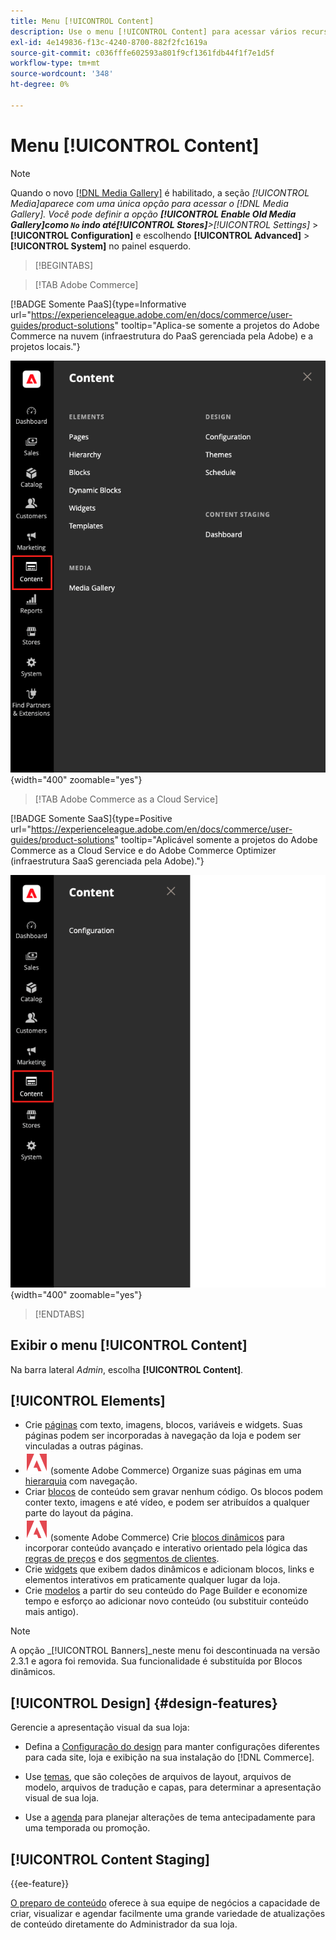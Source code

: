 ```yaml
---
title: Menu [!UICONTROL Content]
description: Use o menu [!UICONTROL Content] para acessar vários recursos para gerenciar o conteúdo na sua loja.
exl-id: 4e149836-f13c-4240-8700-882f2fc1619a
source-git-commit: c036fffe602593a801f9cf1361fdb44f1f7e1d5f
workflow-type: tm+mt
source-wordcount: '348'
ht-degree: 0%

---
```


# Menu [!UICONTROL Content]

>[!NOTE]
>
>Quando o novo [[!DNL Media Gallery]](media-gallery.md) é habilitado, a seção _[!UICONTROL Media]_aparece com uma única opção para acessar o [!DNL Media Gallery]. Você pode definir a opção **[!UICONTROL Enable Old Media Gallery]**como `No` indo até&#x200B;**[!UICONTROL Stores]**>_[!UICONTROL Settings]_ > **[!UICONTROL Configuration]** e escolhendo **[!UICONTROL Advanced]** > **[!UICONTROL System]** no painel esquerdo.

>[!BEGINTABS]

>[!TAB Adobe Commerce]

[!BADGE Somente PaaS]{type=Informative url="https://experienceleague.adobe.com/en/docs/commerce/user-guides/product-solutions" tooltip="Aplica-se somente a projetos do Adobe Commerce na nuvem (infraestrutura do PaaS gerenciada pela Adobe) e a projetos locais."}

![O menu [!UICONTROL Content] exibido no Admin](./assets/admin-menu-content.png){width="400" zoomable="yes"}

>[!TAB Adobe Commerce as a Cloud Service]

[!BADGE Somente SaaS]{type=Positive url="https://experienceleague.adobe.com/en/docs/commerce/user-guides/product-solutions" tooltip="Aplicável somente a projetos do Adobe Commerce as a Cloud Service e do Adobe Commerce Optimizer (infraestrutura SaaS gerenciada pela Adobe)."}

![O menu [!UICONTROL Content] exibido no Admin](./assets/admin-menu-content-accs.png){width="400" zoomable="yes"}

>[!ENDTABS]

## Exibir o menu [!UICONTROL Content]

Na barra lateral _Admin_, escolha **[!UICONTROL Content]**.

## [!UICONTROL Elements]

- Crie [páginas](pages.md) com texto, imagens, blocos, variáveis e widgets. Suas páginas podem ser incorporadas à navegação da loja e podem ser vinculadas a outras páginas.
- ![Adobe Commerce](../assets/adobe-logo.svg) (somente Adobe Commerce) Organize suas páginas em uma [hierarquia](page-hierarchy.md) com navegação.
- Criar [blocos](blocks.md) de conteúdo sem gravar nenhum código. Os blocos podem conter texto, imagens e até vídeo, e podem ser atribuídos a qualquer parte do layout da página.
- ![Adobe Commerce](../assets/adobe-logo.svg) (somente Adobe Commerce) Crie [blocos dinâmicos](dynamic-blocks.md) para incorporar conteúdo avançado e interativo orientado pela lógica das [regras de preços](../merchandising-promotions/introduction.md#promotions) e dos [segmentos de clientes](../customers/customer-segments.md).
- Crie [widgets](widgets.md) que exibem dados dinâmicos e adicionam blocos, links e elementos interativos em praticamente qualquer lugar da loja.
- Crie [modelos](../page-builder/templates.md) a partir do seu conteúdo do Page Builder e economize tempo e esforço ao adicionar novo conteúdo (ou substituir conteúdo mais antigo).

>[!NOTE]
>
>A opção _[!UICONTROL Banners]_neste menu foi descontinuada na versão 2.3.1 e agora foi removida. Sua funcionalidade é substituída por Blocos dinâmicos.

## [!UICONTROL Design] {#design-features}

Gerencie a apresentação visual da sua loja:

- Defina a [Configuração do design](configuration.md) para manter configurações diferentes para cada site, loja e exibição na sua instalação do [!DNL Commerce].

- Use [temas](themes.md), que são coleções de arquivos de layout, arquivos de modelo, arquivos de tradução e capas, para determinar a apresentação visual de sua loja.

- Use a [agenda](schedule.md) para planejar alterações de tema antecipadamente para uma temporada ou promoção.

## [!UICONTROL Content Staging]

{{ee-feature}}

[O preparo de conteúdo](content-staging.md) oferece à sua equipe de negócios a capacidade de criar, visualizar e agendar facilmente uma grande variedade de atualizações de conteúdo diretamente do Administrador da sua loja.
